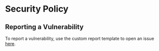 # Security Policy

## Reporting a Vulnerability

To report a vulnerability, use the custom report template to open an issue [here](https://github.com/andrewRichardson/andrew-richardson-portfolio/issues/new?assignees=&labels=&projects=&template=custom.md&title=).
